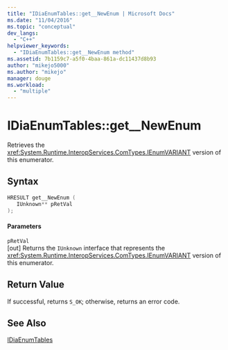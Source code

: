 ```yaml
---
title: "IDiaEnumTables::get__NewEnum | Microsoft Docs"
ms.date: "11/04/2016"
ms.topic: "conceptual"
dev_langs: 
  - "C++"
helpviewer_keywords: 
  - "IDiaEnumTables::get__NewEnum method"
ms.assetid: 7b1159c7-a5f0-4baa-861a-dc11437d8b93
author: "mikejo5000"
ms.author: "mikejo"
manager: douge
ms.workload: 
  - "multiple"
---
```

# IDiaEnumTables::get__NewEnum
Retrieves the <xref:System.Runtime.InteropServices.ComTypes.IEnumVARIANT> version of this enumerator.  
  
## Syntax  
  
```C++  
HRESULT get__NewEnum (   
   IUnknown** pRetVal  
);  
```  
  
#### Parameters  
 `pRetVal`  
 [out] Returns the `IUnknown` interface that represents the <xref:System.Runtime.InteropServices.ComTypes.IEnumVARIANT> version of this enumerator.  
  
## Return Value  
 If successful, returns `S_OK`; otherwise, returns an error code.  
  
## See Also  
 [IDiaEnumTables](../../debugger/debug-interface-access/idiaenumtables.md)